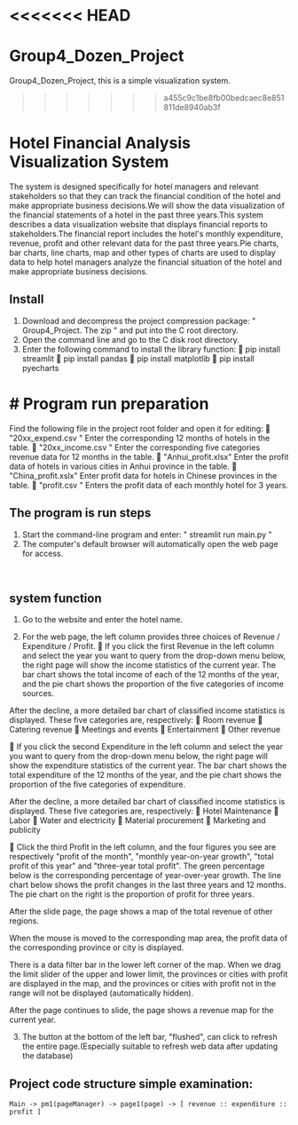 <<<<<<< HEAD
=======
# Group4_Dozen_Project
Group4_Dozen_Project, this is a simple visualization system.
>>>>>>> a455c9c1be8fb00bedcaec8e851811de8940ab3f
# Hotel Financial Analysis Visualization System

The system is designed specifically for hotel managers and relevant stakeholders so that they can track the financial condition of the hotel and make appropriate business decisions.We will show the data visualization of the financial statements of a hotel in the past three years.This system  describes a data visualization website that displays financial reports to stakeholders.The financial report includes the hotel's monthly expenditure, revenue, profit and other relevant data for the past three years.Pie charts, bar charts, line charts, map and other types of charts are used to display data to help hotel managers analyze the financial situation of the hotel and make appropriate business decisions.


## Install

1.  Download and decompress the project compression package: " Group4_Project. The zip " and put into the C root directory.
2. Open the command line and go to the C disk root directory.
3. Enter the following command to install the library function:
	pip install  streamlit
	pip install  pandas
	pip install  matplotlib
	pip install pyecharts

# # Program run preparation

 Find the following file in the project root folder and open it for editing:
	"20xx_expend.csv "  Enter the corresponding 12 months of hotels in the table.
	"20xx_income.csv "  Enter the corresponding five categories revenue data for 12 months in the table.
	"Anhui_profit.xlsx"   Enter the profit data of hotels in various cities in Anhui province in the table.
	"China_profit.xslx"   Enter profit data for hotels in Chinese provinces in the table.
	"profit.csv "          Enters the profit data of each monthly hotel for 3 years.

## The program is run steps

1.  Start the command-line program and enter: " streamlit run main.py "
2.  The computer's default browser will automatically open the web page for access.

 
## system function

1.	 Go to the website and enter the hotel name.
 

2.	 For the web page, the left column provides three choices of Revenue / Expenditure / Profit.
	 If you click the first Revenue in the left column and select the year you want to query from the drop-down menu below, the right page will show the income statistics of the current year. The bar chart shows the total income of each of the 12 months of the year, and the pie chart shows the proportion of the five categories of income sources.	
 
After the decline, a more detailed bar chart of classified income statistics is displayed.
These five categories are, respectively:
	Room revenue
	Catering revenue
	Meetings and events
	Entertainment
	Other revenue

 

	 If you click the second Expenditure in the left column and select the year you want to query from the drop-down menu below, the right page will show the expenditure statistics of the current year. The bar chart shows the total expenditure of the 12 months of the year, and the pie chart shows the proportion of the five categories of expenditure. 

After the decline, a more detailed bar chart of classified income statistics is displayed.
These five categories are, respectively:
	Hotel Maintenance
	Labor
	Water and electricity
	Material procurement
	 Marketing and publicity
 

	 Click the third Profit in the left column, and the four figures you see are respectively "profit of the month", "monthly year-on-year growth", "total profit of this year" and "three-year total profit". The green percentage below is the corresponding percentage of year-over-year growth.
    The line chart below shows the profit changes in the last three years and 12 months. The pie chart on the right is the proportion of profit for three years.

 











 After the slide page, the page shows a map of the total revenue of other regions.
 
 When the mouse is moved to the corresponding map area, the profit data of the corresponding province or city is displayed.
  

 There is a data filter bar in the lower left corner of the map. When we drag the limit slider of the upper and lower limit, the provinces or cities with profit are displayed in the map, and the provinces or cities with profit not in the range will not be displayed (automatically hidden).

  
After the page continues to slide, the page shows a revenue map for the current year.
 


3.	The button at the bottom of the left bar, "flushed", can click to refresh the entire page.(Especially suitable to refresh web data after updating the database)
 


## Project code structure simple examination:
	Main -> pm1(pageManager) -> page1(page) -> [ revenue :: expenditure :: profit ]

